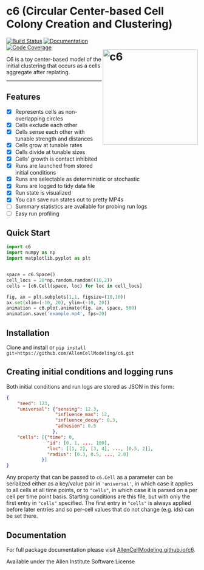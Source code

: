 # c6 (Circular Center-based Cell Colony Creation and Clustering) <img src="docs/imgs/logo.png" width="250" title="c6" alt="c6" align="right" vspace = "50">

[![Build Status](https://github.com/AllenCellModeling/c6/workflows/Build%20Master/badge.svg)](https://github.com/AllenCellModeling/c6/actions)
[![Documentation](https://github.com/AllenCellModeling/c6/workflows/Documentation/badge.svg)](https://AllenCellModeling.github.io/c6)
[![Code Coverage](https://codecov.io/gh/AllenCellModeling/c6/branch/master/graph/badge.svg)](https://codecov.io/gh/AllenCellModeling/c6)

C6 is a toy center-based model of the initial clustering that occurs as a cells aggregate after replating. 


---

## Features
- [x] Represents cells as non-overlapping circles
- [x] Cells exclude each other
- [x] Cells sense each other with tunable strength and distances
- [x] Cells grow at tunable rates
- [x] Cells divide at tunable sizes
- [x] Cells' growth is contact inhibited
- [x] Runs are launched from stored initial conditions
- [x] Runs are selectable as deterministic or stochastic 
- [x] Runs are logged to tidy data file
- [x] Run state is visualized
- [x] You can save run states out to pretty MP4s
- [ ] Summary statistics are available for probing run logs
- [ ] Easy run profiling

## Quick Start
```python
import c6
import numpy as np
import matplotlib.pyplot as plt


space = c6.Space()
cell_locs = 20*np.random.random((10,2))
cells = [c6.Cell(space, loc) for loc in cell_locs]

fig, ax = plt.subplots(1,1, figsize=(10,10))
ax.set(xlim=(-10, 20), ylim=(-10, 20))
animation = c6.plot.animate(fig, ax, space, 500)
animation.save('example.mp4', fps=20)
```

## Installation

Clone and install or `pip install git+https://github.com/AllenCellModeling/c6.git`

## Creating initial conditions and logging runs

Both initial conditions and run logs are stored as JSON in this form:

```json
{
    "seed": 123,
    "universal": {"sensing": 12.3,
                  "influence_max": 12,
                  "influence_decay": 0.3,
                  "adhesion": 0.5
                 },
    "cells": [{"time": 0,
               "id": [0, 1, ..., 100],
               "loc": [[1, 2], [3, 4], ..., [0.5, 2]],
               "radius": [0.3, 0.5, ..., 2.0]
             }]
}
```

Any property that can be passed to `c6.Cell` as a parameter can be serialized either as a key/value pair in `'universal'`, in which case it applies to all cells at all time points, or to `"cells"`, in which case it is parsed on a per cell per time point basis. Starting conditions are this file, but with only the first entry in `"cells"` specified. The first entry in `"cells"` is always applied before later entries and so per-cell values that do not change (e.g. ids) can be set there. 


## Documentation
For full package documentation please visit [AllenCellModeling.github.io/c6](https://AllenCellModeling.github.io/c6).

Available under the Allen Institute Software License
